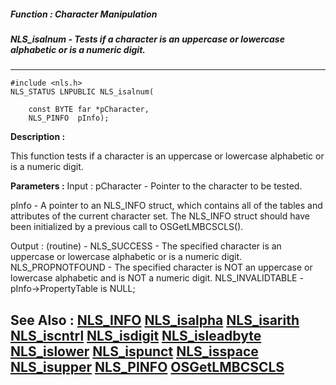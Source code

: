 ##### Function : Character Manipulation
##### NLS_isalnum - Tests if a character is an uppercase or lowercase alphabetic or is a numeric digit.
---
```
#include <nls.h>
NLS_STATUS LNPUBLIC NLS_isalnum(

	const BYTE far *pCharacter,
	NLS_PINFO  pInfo);
```
**Description :**

This function tests if a character is an uppercase or lowercase alphabetic or 
is a numeric digit.

**Parameters :**
Input :
pCharacter  -  Pointer to the character to be tested.

pInfo  -  A pointer to an NLS_INFO struct, which contains all of the tables and attributes of the current character set. The NLS_INFO struct should have been initialized by a previous call to OSGetLMBCSCLS().

Output :
(routine)  -  NLS_SUCCESS - The specified character is an uppercase or lowercase alphabetic or is a numeric digit.
NLS_PROPNOTFOUND - The specified character is NOT an uppercase or lowercase alphabetic and is NOT a numeric digit.
NLS_INVALIDTABLE - pInfo->PropertyTable is NULL;



**See Also :**
[NLS_INFO](/reference/Data/NLS_INFO)
[NLS_isalpha](/reference/Func/NLS_isalpha)
[NLS_isarith](/reference/Func/NLS_isarith)
[NLS_iscntrl](/reference/Func/NLS_iscntrl)
[NLS_isdigit](/reference/Func/NLS_isdigit)
[NLS_isleadbyte](/reference/Func/NLS_isleadbyte)
[NLS_islower](/reference/Func/NLS_islower)
[NLS_ispunct](/reference/Func/NLS_ispunct)
[NLS_isspace](/reference/Func/NLS_isspace)
[NLS_isupper](/reference/Func/NLS_isupper)
[NLS_PINFO](/reference/Data/NLS_PINFO)
[OSGetLMBCSCLS](/reference/Func/OSGetLMBCSCLS)
---
